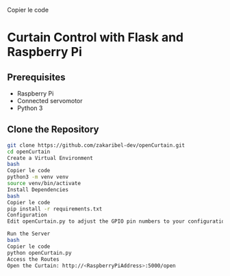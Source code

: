 
Copier le code
# Curtain Control with Flask and Raspberry Pi

## Prerequisites

- Raspberry Pi
- Connected servomotor
- Python 3

## Clone the Repository

```bash
git clone https://github.com/zakaribel-dev/openCurtain.git
cd openCurtain
Create a Virtual Environment
bash
Copier le code
python3 -m venv venv
source venv/bin/activate
Install Dependencies
bash
Copier le code
pip install -r requirements.txt
Configuration
Edit openCurtain.py to adjust the GPIO pin numbers to your configuration.

Run the Server
bash
Copier le code
python openCurtain.py
Access the Routes
Open the Curtain: http://<RaspberryPiAddress>:5000/open
